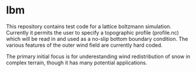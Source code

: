 # lbm
This repository contains test code for a lattice boltzmann simulation.  Currently it permits the user to specify a topographic profile (profile.nc) which will be read in and used as a no-slip bottom boundary condition.  The various features of the outer wind field are currently hard coded. 

The primary initial focus is for underestanding wind redistribution of snow in complex terrain, though it has many potential applications. 
